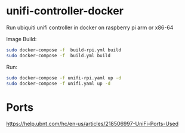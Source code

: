# unifi-controller-docker

Run ubiquiti unifi controller in docker on raspberry pi arm or x86-64

Image Build:
```bash
sudo docker-compose -f  build-rpi.yml build
sudo docker-compose -f  build.yml build
```

Run:
```bash
sudo docker-compose -f unifi-rpi.yaml up -d
sudo docker-compose -f unifi.yaml up -d
```

# Ports
https://help.ubnt.com/hc/en-us/articles/218506997-UniFi-Ports-Used
